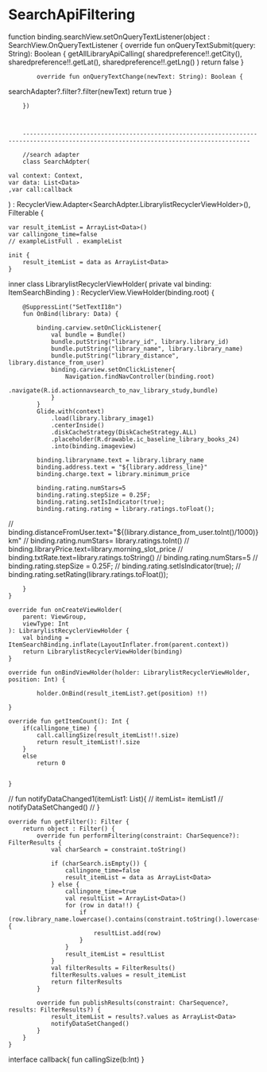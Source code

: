 # SearchApiFiltering

function 
  binding.searchView.setOnQueryTextListener(object : SearchView.OnQueryTextListener {
            override fun onQueryTextSubmit(query: String): Boolean {
                getAllLibraryApiCalling(
                    sharedpreference!!.getCity(),
                    sharedpreference!!.getLat(),
                    sharedpreference!!.getLng()
                )
                return false
            }

            override fun onQueryTextChange(newText: String): Boolean {
  searchAdapter?.filter?.filter(newText)
     return true
            }

        })
        
        
        
        --------------------------------------------------------------------------------------------------------------------------------------
         
        //search adapter
        class SearchAdpter(

    val context: Context,
    var data: List<Data>
    ,var call:callback

) :
    RecyclerView.Adapter<SearchAdpter.LibrarylistRecyclerViewHolder>(), Filterable {

    var result_itemList = ArrayList<Data>()
    var callingone_time=false
    // exampleListFull . exampleList

    init {
        result_itemList = data as ArrayList<Data>
    }
  inner class LibrarylistRecyclerViewHolder(
        private val binding: ItemSearchBinding
    ) :
        RecyclerView.ViewHolder(binding.root) {

        @SuppressLint("SetTextI18n")
        fun OnBind(library: Data) {

            binding.carview.setOnClickListener{
                val bundle = Bundle()
                bundle.putString("library_id", library.library_id)
                bundle.putString("library_name", library.library_name)
                bundle.putString("library_distance", library.distance_from_user)
                binding.carview.setOnClickListener{
                    Navigation.findNavController(binding.root)
                        .navigate(R.id.actionnavsearch_to_nav_library_study,bundle)
                }
            }
            Glide.with(context)
                .load(library.library_image1)
                .centerInside()
                .diskCacheStrategy(DiskCacheStrategy.ALL)
                .placeholder(R.drawable.ic_baseline_library_books_24)
                .into(binding.imageview)

            binding.libraryname.text = library.library_name
            binding.address.text = "${library.address_line}"
            binding.charge.text = library.minimum_price

            binding.rating.numStars=5
            binding.rating.stepSize = 0.25F;
            binding.rating.setIsIndicator(true);
            binding.rating.rating = library.ratings.toFloat();



//            binding.distanceFromUser.text="${(library.distance_from_user.toInt()/1000)} km"
//            binding.rating.numStars= library.ratings.toInt()
//            binding.libraryPrice.text=library.morning_slot_price
//            binding.txtRate.text=library.ratings.toString()
//            binding.rating.numStars=5
//            binding.rating.stepSize = 0.25F;
//            binding.rating.setIsIndicator(true);
//            binding.rating.setRating(library.ratings.toFloat());

        }
    }

    override fun onCreateViewHolder(
        parent: ViewGroup,
        viewType: Int
    ): LibrarylistRecyclerViewHolder {
        val binding = ItemSearchBinding.inflate(LayoutInflater.from(parent.context))
        return LibrarylistRecyclerViewHolder(binding)
    }

    override fun onBindViewHolder(holder: LibrarylistRecyclerViewHolder, position: Int) {

            holder.OnBind(result_itemList?.get(position) !!)

    }

    override fun getItemCount(): Int {
        if(callingone_time) {
            call.callingSize(result_itemList!!.size)
            return result_itemList!!.size
        }
        else
            return 0


    }
//    fun notifyDataChanged1(itemList1: List<DataX>){
//        itemList= itemList1
//        notifyDataSetChanged()
//    }

    override fun getFilter(): Filter {
        return object : Filter() {
            override fun performFiltering(constraint: CharSequence?): FilterResults {
                val charSearch = constraint.toString()

                if (charSearch.isEmpty()) {
                    callingone_time=false
                    result_itemList = data as ArrayList<Data>
                } else {
                    callingone_time=true
                    val resultList = ArrayList<Data>()
                    for (row in data!!) {
                        if (row.library_name.lowercase().contains(constraint.toString().lowercase())) {
                            resultList.add(row)
                        }
                    }
                    result_itemList = resultList
                }
                val filterResults = FilterResults()
                filterResults.values = result_itemList
                return filterResults
            }

            override fun publishResults(constraint: CharSequence?, results: FilterResults?) {
                result_itemList = results?.values as ArrayList<Data>
                notifyDataSetChanged()
            }
        }
    }
interface callback{
    fun callingSize(b:Int)
}
